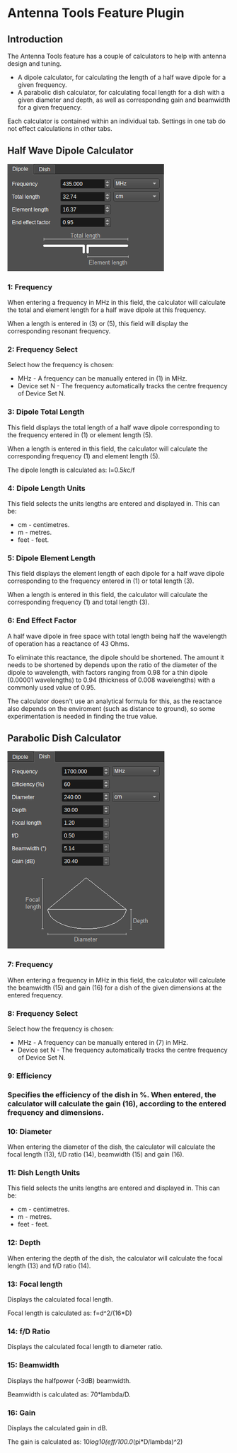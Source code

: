 ﻿<h1>Antenna Tools Feature Plugin</h1>

<h2>Introduction</h2>

The Antenna Tools feature has a couple of calculators to help with antenna design and tuning.

* A dipole calculator, for calculating the length of a half wave dipole for a given frequency.
* A parabolic dish calculator, for calculating focal length for a dish with a given diameter and depth, as well as corresponding gain and beamwidth for a given frequency.

Each calculator is contained within an individual tab. Settings in one tab do not effect calculations in other tabs.

<h2>Half Wave Dipole Calculator</h2>

![Half wave dipole calculator GUI](../../../doc/img/AntennaTools_plugin_dipole.png)

<h3>1: Frequency</h3>

When entering a frequency in MHz in this field, the calculator will calculate the total and element length for a half wave dipole at this frequency.

When a length is entered in (3) or (5), this field will display the corresponding resonant frequency.

<h3>2: Frequency Select</h3>

Select how the frequency is chosen:

* MHz - A frequency can be manually entered in (1) in MHz.
* Device set N - The frequency automatically tracks the centre frequency of Device Set N.

<h3>3: Dipole Total Length</h3>

This field displays the total length of a half wave dipole corresponding to the frequency entered in (1) or element length (5).

When a length is entered in this field, the calculator will calculate the corresponding frequency (1) and element length (5).

The dipole length is calculated as: l=0.5*k*c/f

<h3>4: Dipole Length Units</h3>

This field selects the units lengths are entered and displayed in. This can be:

* cm - centimetres.
* m - metres.
* feet - feet.

<h3>5: Dipole Element Length</h3>

This field displays the element length of each dipole for a half wave dipole corresponding to the frequency entered in (1) or total length (3).

When a length is entered in this field, the calculator will calculate the corresponding frequency (1) and total length (3).

<h3>6: End Effect Factor</h3>

A half wave dipole in free space with total length being half the wavelength of operation has a reactance of 43 Ohms.

To eliminate this reactance, the dipole should be shortened. The amount it needs to be shortened by depends upon the ratio of the diameter of the dipole to wavelength,
with factors ranging from 0.98 for a thin dipole (0.00001 wavelengths) to 0.94 (thickness of 0.008 wavelengths) with a commonly used value of 0.95.

The calculator doesn't use an analytical formula for this, as the reactance also depends on the enviroment (such as distance to ground), so some experimentation
is needed in finding the true value.

<h2>Parabolic Dish Calculator</h2>

![Parabolic Dish Calculator GUI](../../../doc/img/AntennaTools_plugin_dish.png)

<h3>7: Frequency</h3>

When entering a frequency in MHz in this field, the calculator will calculate the beamwidth (15) and gain (16) for a dish of the given dimensions at the entered frequency.

<h3>8: Frequency Select</h3>

Select how the frequency is chosen:

* MHz - A frequency can be manually entered in (7) in MHz.
* Device set N - The frequency automatically tracks the centre frequency of Device Set N.

<h3>9: Efficiency<h3>

Specifies the efficiency of the dish in %. When entered, the calculator will calculate the gain (16), according to the entered frequency and dimensions.

<h3>10: Diameter</h3>

When entering the diameter of the dish, the calculator will calculate the focal length (13), f/D ratio (14), beamwidth (15) and gain (16).

<h3>11: Dish Length Units</h3>

This field selects the units lengths are entered and displayed in. This can be:

* cm - centimetres.
* m - metres.
* feet - feet.

<h3>12: Depth</h3>

When entering the depth of the dish, the calculator will calculate the focal length (13) and f/D ratio (14).

<h3>13: Focal length</h3>

Displays the calculated focal length.

Focal length is calculated as: f=d^2/(16*D)

<h3>14: f/D Ratio</h3>

Displays the calculated focal length to diameter ratio.

<h3>15: Beamwidth</h3>

Displays the halfpower (-3dB) beamwidth.

Beamwidth is calculated as: 70*lambda/D.

<h3>16: Gain</h3>

Displays the calculated gain in dB.

The gain is calculated as: 10*log10(eff/100.0*(pi*D/lambda)^2)
